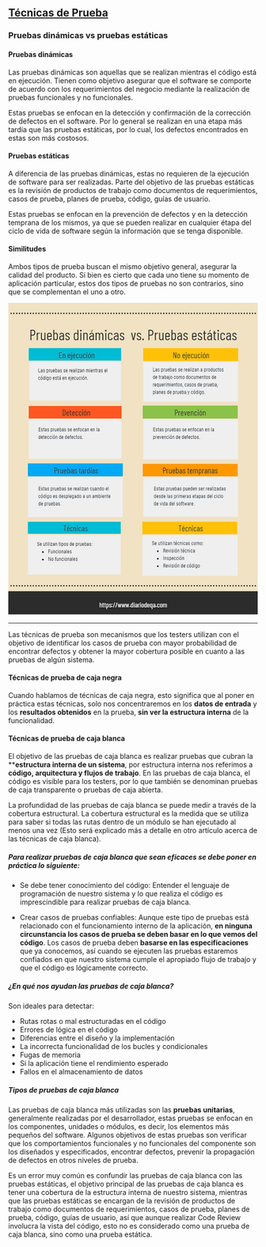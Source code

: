 ## [Técnicas de Prueba](https://www.youtube.com/watch?v=vq0Hx7A4tmc)

### Pruebas dinámicas vs pruebas estáticas

#### Pruebas dinámicas 

Las pruebas dinámicas son aquellas que se realizan mientras el código está en ejecución. Tienen como objetivo asegurar que el software se comporte de acuerdo con los requerimientos del negocio mediante la realización de pruebas funcionales y no funcionales.

Estas pruebas se enfocan en la detección y confirmación de la corrección de defectos en el software. Por lo general se realizan en una etapa más tardía que las pruebas estáticas, por lo cual, los defectos encontrados en estas son más costosos. 

#### Pruebas estáticas 

A diferencia de las pruebas dinámicas, estas no requieren de la ejecución de software para ser realizadas. Parte del objetivo de las pruebas estáticas es la revisión de productos de trabajo como documentos de requerimientos, casos de prueba, planes de prueba, código, guías de usuario.

Estas pruebas se enfocan en la prevención de defectos y en la detección temprana de los mismos, ya que se pueden realizar en cualquier étapa del ciclo de vida de software según la información que se tenga disponible.


#### Similitudes

Ambos tipos de prueba buscan el mismo objetivo general, asegurar la calidad del producto. Si bien es cierto que cada uno tiene su momento de aplicación particular, estos dos tipos de pruebas no son contrarios, sino que se complementan el uno a otro.

![Comparación:](../img/dinamicas-estaticas.webp) 

____

Las técnicas de prueba son mecanismos que los testers utilizan con el objetivo de identificar los casos de prueba con mayor probabilidad de encontrar defectos y obtener la mayor cobertura posible en cuanto a las pruebas de algún sistema. 

#### Técnicas de prueba de caja negra

Cuando hablamos de técnicas de caja negra, esto significa que al poner en práctica estas técnicas, solo nos concentraremos en los **datos de entrada** y los **resultados obtenidos** en la prueba, **sin ver la estructura interna** de la funcionalidad.


#### Técnicas de prueba de caja blanca

El objetivo de las pruebas de caja blanca es realizar pruebas que cubran la ****estructura interna de un sistema**, por estructura interna nos referimos a **código, arquitectura y flujos de trabajo**. En las pruebas de caja blanca, el código es visible para los testers, por lo que también se denominan pruebas de caja transparente o pruebas de caja abierta.


La profundidad de las pruebas de caja blanca se puede medir a través de la cobertura estructural. La cobertura estructural es la medida que se utiliza para saber si todas las rutas dentro de un módulo se han ejecutado al menos una vez (Esto será explicado más a detalle en otro artículo acerca de las técnicas de caja blanca). 


##### Para realizar pruebas de caja blanca que sean eficaces se debe poner en práctica lo siguiente:

+ Se debe tener conocimiento del código: Entender el lenguaje de programación de nuestro sistema y lo que realiza el código es imprescindible para realizar pruebas de caja blanca.

+ Crear casos de pruebas confiables: Aunque este tipo de pruebas está relacionado con el funcionamiento interno de la aplicación, **en ninguna circunstancia los casos de prueba se deben basar en lo que vemos del código**. Los casos de prueba deben **basarse en las especificaciones** que ya conocemos, así cuando se ejecuten las pruebas estaremos confiados en que nuestro sistema cumple el apropiado flujo de trabajo y que el código es lógicamente correcto.

##### ¿En qué nos ayudan las pruebas de caja blanca?

Son ideales para detectar: 

+ Rutas rotas o mal estructuradas en el código
+ Errores de lógica en el código
+ Diferencias entre el diseño y la implementación
+ La incorrecta funcionalidad de los bucles y condicionales
+ Fugas de memoria
+ Si la aplicación tiene el rendimiento esperado
+ Fallos en el almacenamiento de datos


##### Tipos de pruebas de caja blanca

Las pruebas de caja blanca más utilizadas son las **pruebas unitarias**, generalmente realizadas por el desarrollador, estas pruebas se enfocan en los componentes, unidades o módulos, es decir, los elementos más pequeños del software. Algunos objetivos de estas pruebas son verificar que los comportamientos funcionales y no funcionales del componente son los diseñados y especificados, encontrar defectos, prevenir la propagación de defectos en otros niveles de prueba.


Es un error muy común es confundir las pruebas de caja blanca con las pruebas estáticas, el objetivo principal de las pruebas de caja blanca es tener una cobertura de la estructura interna de nuestro sistema, mientras que las pruebas estáticas se encargan de la revisión de productos de trabajo como documentos de requerimientos, casos de prueba, planes de prueba, código, guías de usuario, así que aunque realizar Code Review involucra la vista del código, esto no es considerado como una prueba de caja blanca, sino como una prueba estática.


<!--

Referencias: 

https://www.diariodeqa.com/post/proceso-de-pruebas-de-software

https://www.diariodeqa.com/post/pruebas-din%C3%A1micas-vs-pruebas-est%C3%A1ticas

https://www.diariodeqa.com/post/t%C3%A9cnicas-de-prueba-de-caja-blanca

https://www.diariodeqa.com/post/pruebas-de-caja-blanca

https://www.diariodeqa.com/post/tecnicas-de-prueba-de-caja-negra

https://www.diariodeqa.com/post/pruebas-basadas-en-la-experiencia

-->
